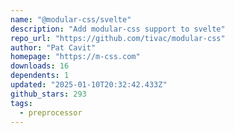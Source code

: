 ```yaml
---
name: "@modular-css/svelte"
description: "Add modular-css support to svelte"
repo_url: "https://github.com/tivac/modular-css"
author: "Pat Cavit"
homepage: "https://m-css.com"
downloads: 16
dependents: 1
updated: "2025-01-10T20:32:42.433Z"
github_stars: 293
tags: 
  - preprocessor
---
```

